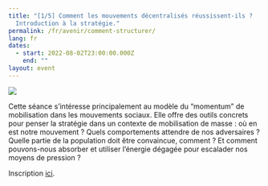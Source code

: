 ```yaml
---
title: "[1/5] Comment les mouvements décentralisés réussissent-ils ?
  Introduction à la stratégie."
permalink: /fr/avenir/comment-structurer/
lang: fr
dates:
  - start: 2022-08-02T23:00:00.000Z
    end: ""
layout: event
---
```

![](/media/19.png)

Cette séance s’intéresse principalement au modèle du “momentum” de mobilisation dans les mouvements sociaux. Elle offre des outils concrets pour penser la stratégie dans un contexte de mobilisation de masse : où en est notre mouvement ? Quels comportements attendre de nos adversaires ? Quelle partie de la population doit être convaincue, comment ? Et comment pouvons-nous absorber et utiliser l’énergie dégagée pour escalader nos moyens de pression ?

Inscription [ici](https://us02web.zoom.us/meeting/register/tZcude2hqzstEtEZXuOKad1zVSfbsksUQXtK).